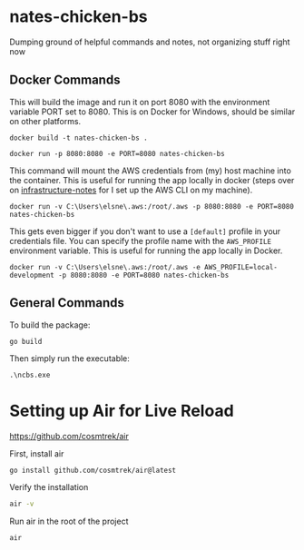 # nates-chicken-bs

Dumping ground of helpful commands and notes, not organizing stuff right now

## Docker Commands
This will build the image and run it on port 8080 with the environment variable PORT set to 8080. This is on Docker for Windows, should be similar on other platforms.

```
docker build -t nates-chicken-bs .
```

```
docker run -p 8080:8080 -e PORT=8080 nates-chicken-bs
```

This command will mount the AWS credentials from (my) host machine into the container. This is useful for running the app locally in docker (steps over on [infrastructure-notes](infrastructure-notes.md) for I set up the AWS CLI on my machine).

```
docker run -v C:\Users\elsne\.aws:/root/.aws -p 8080:8080 -e PORT=8080 nates-chicken-bs
```

This gets even bigger if you don't want to use a `[default]` profile in your credentials file. You can specify the profile name with the `AWS_PROFILE` environment variable. This is useful for running the app locally in Docker.

```
docker run -v C:\Users\elsne\.aws:/root/.aws -e AWS_PROFILE=local-development -p 8080:8080 -e PORT=8080 nates-chicken-bs
```


## General Commands

To build the package:
```
go build 
```

Then simply run the executable: 
```
.\ncbs.exe
```

# Setting up Air for Live Reload
https://github.com/cosmtrek/air

First, install air

```bash
go install github.com/cosmtrek/air@latest
```

Verify the installation
```bash
air -v
```

Run air in the root of the project
```bash
air
```